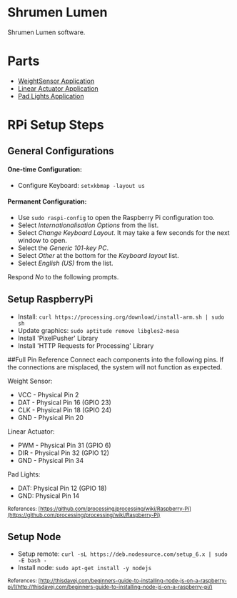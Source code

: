 # Shrumen Lumen

Shrumen Lumen software.

# Parts
+ [WeightSensor Application](./WeightSensor)
+ [Linear Actuator Application](./LinearActuator)
+ [Pad Lights Application](./PadLights)

# RPi Setup Steps

## General Configurations
#### One-time Configuration:
+ Configure Keyboard: `setxkbmap -layout us`

#### Permanent Configuration:
+ Use `sudo raspi-config` to open the Raspberry Pi configuration too.
+ Select _Internationalisation Options_ from the list.
+ Select _Change Keyboard Layout_. It may take a few seconds for the next window to open.
+ Select the _Generic 101-key PC_.
+ Select _Other_ at the bottom for the _Keyboard layout_ list.
+ Select _English (US)_ from the list.

Respond _No_ to the following prompts.

## Setup RaspberryPi

+ Install: `curl https://processing.org/download/install-arm.sh | sudo sh`
+ Update graphics: `sudo aptitude remove libgles2-mesa`
+ Install 'PixelPusher' Library
+ Install 'HTTP Requests for Processing' Library

##Full Pin Reference
Connect each components into the following pins. If the connections are misplaced, the system will not function as expected.

Weight Sensor:
+ VCC - Physical Pin 2
+ DAT - Physical Pin 16 (GPIO 23)
+ CLK - Physical Pin 18 (GPIO 24)
+ GND - Physical Pin 20

Linear Actuator:
+ PWM - Physical Pin 31 (GPIO 6)
+ DIR - Physical Pin 32 (GPIO 12)
+ GND - Physical Pin 34

Pad Lights:
+ DAT: Physical Pin 12 (GPIO 18)
+ GND: Physical Pin 14

<sup>References: [https://github.com/processing/processing/wiki/Raspberry-Pi](https://github.com/processing/processing/wiki/Raspberry-Pi)</sup>

## Setup Node

+ Setup remote: `curl -sL https://deb.nodesource.com/setup_6.x | sudo -E bash -`
+ Install node: `sudo apt-get install -y nodejs`

<sup>References: [http://thisdavej.com/beginners-guide-to-installing-node-js-on-a-raspberry-pi/](http://thisdavej.com/beginners-guide-to-installing-node-js-on-a-raspberry-pi/)</sup>


 
